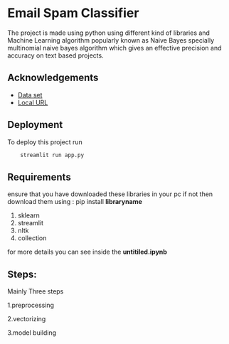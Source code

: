 
# Email Spam Classifier
The project is made using python using different kind of libraries
and Machine Learning algorithm popularly known as Naive Bayes
specially multinomial naive bayes algorithm which gives an effective precision and accuracy on text based projects.
## Acknowledgements

 - [Data set ](https://www.kaggle.com/datasets/uciml/sms-spam-collection-dataset?select=spam.csv)
 - [Local URL](http://192.168.29.248:8501)


## Deployment

To deploy this project run

```bash
    streamlit run app.py 
```


## Requirements

ensure that you have downloaded these libraries in your pc
if not then download them using : pip install __libraryname__

1. sklearn
2. streamlit
3. nltk
4. collection


for more details you can see inside the __untitiled.ipynb__  


## Steps:

Mainly Three steps 

1.preprocessing

2.vectorizing

3.model building
